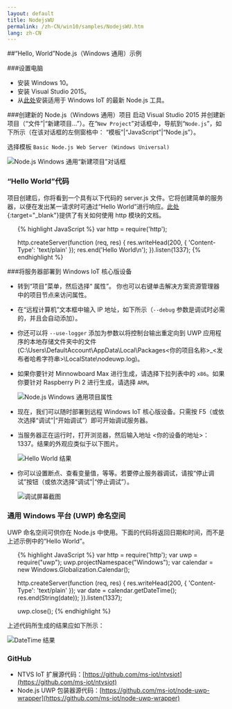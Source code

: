 ```yaml
---
layout: default
title: NodejsWU
permalink: /zh-CN/win10/samples/NodejsWU.htm
lang: zh-CN
---
```


##“Hello, World”Node.js（Windows 通用）示例


###设置电脑
* 安装 Windows 10。
* 安装 Visual Studio 2015。
* 从[此处](https://github.com/ms-iot/ntvsiot/releases)安装适用于 Windows IoT 的最新 Node.js 工具。


###创建新的 Node.js（Windows 通用）项目
启动 Visual Studio 2015 并创建新项目（“文件”\|“新建项目...”）。在“`New Project`”对话框中，导航到“`Node.js`”，如下所示（在该对话框的左侧窗格中： “模板”\|“JavaScript”\|“Node.js”）。

选择模板 `Basic Node.js Web Server (Windows Universal)`

![Node.js Windows 通用“新建项目”对话框]({{site.baseurl}}/Resources/images/Nodejs/nodejswu-newprojectdialog.png)


### “Hello World”代码
项目创建后，你将看到一个具有以下代码的 server.js 文件。它将创建简单的服务器，以便在发出某一请求时可通过“Hello World”进行响应。[此处](https://nodejs.org/api/http.html){:target="_blank"}提供了有关如何使用 http 模块的文档。

<UL>

{% highlight JavaScript %}
var http = require('http');

http.createServer(function (req, res) {
    res.writeHead(200, { 'Content-Type': 'text/plain' });
    res.end('Hello World\n');
}).listen(1337);
{% endhighlight %}
</UL>


###将服务器部署到 Windows IoT 核心版设备
* 转到“项目”菜单，然后选择“<Your project name> 属性”。 你也可以右键单击解决方案资源管理器中的项目节点来访问属性。
* 在“远程计算机”文本框中输入 IP 地址，如下所示（`--debug` 参数是调试时必需的，并且会自动添加）。
* 你还可以将 `--use-logger` 添加为参数以将控制台输出重定向到 UWP 应用程序的本地存储文件夹中的文件 \(C:\\Users\\DefaultAccount\\AppData\\Local\\Packages&lt;你的项目名称&gt;\_&lt;发布者哈希字符串&gt;\\LocalState\\nodeuwp.log\)。
* 如果你要针对 Minnowboard Max 进行生成，请选择下拉列表中的 `x86`。如果你要针对 Raspberry Pi 2 进行生成，请选择 `ARM`。

    ![Node.js Windows 通用项目属性]({{site.baseurl}}/Resources/images/Nodejs/nodejswu-properties.png)

* 现在，我们可以随时部署到远程 Windows IoT 核心版设备。只需按 F5（或依次选择“调试”\|“开始调试”）即可开始调试服务器。

* 当服务器正在运行时，打开浏览器，然后输入地址 \<你的设备的地址\>：1337。结果的外观应类似于以下图片。

    ![Hello World 结果]({{site.baseurl}}/Resources/images/Nodejs/helloworld-ie.PNG)

* 你可以设置断点、查看变量值，等等。若要停止服务器调试，请按“停止调试”按钮（或依次选择“调试”\|“停止调试”）。

    ![调试屏幕截图]({{site.baseurl}}/Resources/images/Nodejs/debugging-vs.PNG)


### 通用 Windows 平台 \(UWP\) 命名空间
UWP 命名空间可供你在 Node.js 中使用。下面的代码将返回日期和时间，而不是上述示例中的“Hello World”。

<UL>

{% highlight JavaScript %}
var http = require('http');
var uwp = require("uwp");
uwp.projectNamespace("Windows");
var calendar = new Windows.Globalization.Calendar();

http.createServer(function (req, res) {
    res.writeHead(200, { 'Content-Type': 'text/plain' });
    var date = calendar.getDateTime();
    res.end(String(date));
}).listen(1337);

uwp.close();
{% endhighlight %}
</UL>

上述代码所生成的结果应如下所示：

![DateTime 结果]({{site.baseurl}}/Resources/images/Nodejs/datetime-ie.PNG)

### GitHub
* NTVS IoT 扩展源代码：[https://github.com/ms-iot/ntvsiot](https://github.com/ms-iot/ntvsiot)
* Node.js UWP 包装器源代码：[https://github.com/ms-iot/node-uwp-wrapper](https://github.com/ms-iot/node-uwp-wrapper)

